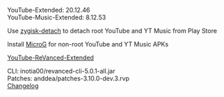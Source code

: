 YouTube-Extended: 20.12.46  
YouTube-Music-Extended: 8.12.53  

Use [zygisk-detach](https://github.com/j-hc/zygisk-detach) to detach root YouTube and YT Music from Play Store  

Install [MicroG](https://github.com/WSTxda/MicroG-RE/releases) for non-root YouTube and YT Music APKs  

[YouTube-ReVanced-Extended](https://github.com/MANCrimSon/YouTube-ReVanced-Extended)
  
CLI: inotia00/revanced-cli-5.0.1-all.jar  
Patches: anddea/patches-3.10.0-dev.3.rvp  
[Changelog](https://github.com/anddea/revanced-patches/releases/tag/v3.10.0-dev.3)  
